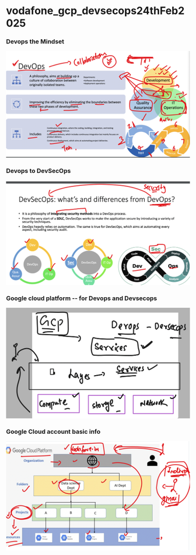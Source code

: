 # vodafone_gcp_devsecops24thFeb2025

### Devops the Mindset

<img src="devops1.png">

### Devops to DevSecOps

<img src="devsecops1.png">

### Google cloud platform -- for Devops and Devsecops

<img src="ops1.png">

### Google Cloud account basic info 

<img src="info1.png">

